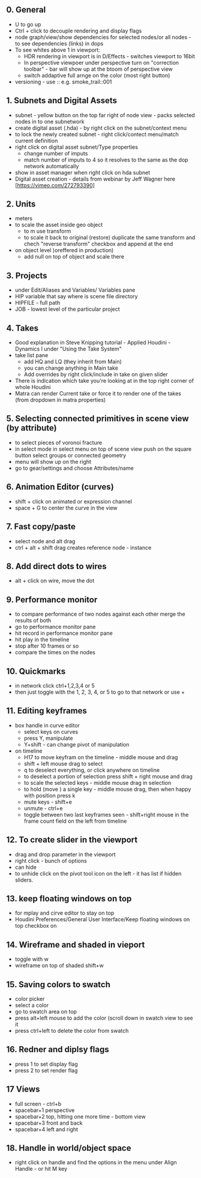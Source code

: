 ## 0. General
- U to go up
- Ctrl + click to decouple rendering and display flags
- node graph/view/show dependencies for selected nodes/or all nodes - to see dependencies (links) in dops
- To see whites above 1 in viewport:
  - HDR rendering in viewport is in D/Effects - switches viewport to 16bit  
  - In perspective viewpoer under perspective turn on "correction toolbar" - bar will show up at the btoom of perspective view
  - switch addaptive full arnge on the color (most right button)
- versioning - use :: e.g. smoke_trail::001
## 1. Subnets and Digital Assets
- subnet - yellow button on the top far right of node view - packs selected nodes in to one subnetwork
- create digital asset (.hda) - by right click on the subnet/context menu
- to lock the newly created subnet - right click/contect menu/match current definition
- right click on digital asset subnet/Type properties
  - change number of imputs
  - match number of imputs to 4 so it resolves to the same as the dop network automatically
 - show in asset manager when right click on hda subnet
 - Digital asset creation - details from webinar by Jeff Wagner here [https://vimeo.com/272793390]
 ## 2. Units
 - meters
 - to scale the asset inside geo object
    - to m use transform
    - to scale it back to original (restore) duplicate the same transform and chech "reverse transform" checkbox and append at the end
 - on object level )oreffered in production)
    - add null on top of object and scale there
 ## 3. Projects
 - under Edit/Aliases and Variables/ Variables pane
 - HIP variable that say where is scene file directory
 - HIPFILE - full path
 - JOB - lowest level of the particular project
 ## 4. Takes
 - Good explanation in Steve Knipping tutorial - Applied Houdini - Dynamics I under "Using the Take System"
 - take list pane
    - add HQ and LQ (they inherit from Main)
    - you can change anything in Main take
    - Add overrides by right click/include in take on given slider
 - There is indication which take you're looking at in the top right corner of whole Houdini
 - Matra can render Current take or force it to render one of the takes (from dropdown in matra properties)
 ## 5. Selecting connected primitives in scene view (by attribute)
 - to select pieces of voronoi fracture
 - in select mode in  select menu on top of scene view push on the square button select groups or connected geometry
 - menu will show up on the right
 - go to gear/settings and choose Attributes/name
 ## 6. Animation Editor (curves)
 - shift + click on animated or expression channel
 - space + G to center the curve in the view
 ## 7. Fast copy/paste
 - select node and alt drag
 - ctrl + alt + shift drag creates reference node - instance
 ## 8. Add direct dots to wires
 - alt + click on wire, move the dot
## 9. Performance monitor
- to compare performance of two nodes against each other merge the results of both
- go to performance monitor pane
- hit record in performance monitor pane
- hit play in the timeline
- stop after 10 frames or so
- compare the times on the nodes
## 10. Quickmarks
- in network click ctrl+1,2,3,4 or 5
- then just toggle with the 1, 2, 3, 4, or 5 to go to that network or use +
## 11. Editing keyframes
- box handle in curve editor
  - select keys on curves
  - press Y, manipulate
  - Y+shift - can change pivot of manipulation
- on timeline
  - H17 to move keyfram on the timeline - middle mouse and drag
  - shift + left mouse drag to select
  - q to deselect everything, or click anywhere on timeline
  - to deselect a portion of selection press shift + right mouse and drag
  - to scale the selected keys - middle mouse drag in selection
  - to hold (move ) a single key - middle mouse drag, then when happy with position press k
  - mute keys - shift+e
  - unmute - ctrl+e
  - toggle between two last keyframes seen - shift+right mouse in the frame count field on the left from timeline
## 12. To create slider in the viewport
- drag and drop parameter in the viewport
- right click - bunch of options
- can hide
- to unhide click on the pivot tool icon on the left - it has list if hidden sliders.
## 13. keep floating windows on top
- for mplay and cirve editor to stay on top
- Houdini Preferences/General User Interface/Keep floating windows on top checkbox on
## 14. Wireframe and shaded in vieport
- toggle with w
- wireframe on top of shaded shift+w
## 15. Saving colors to swatch
- color picker
- select a color
- go to swatch area on top
- press alt+left mouse to add the color (scroll down in swatch view to see it
- press ctrl+left to delete the color from swatch
## 16. Redner and diplsy flags
- press 1 to set display flag
- press 2 to set render flag 
## 17 Views
- full screen - ctrl+b
- spacebar+1 perspective
- spacebar+2 top, hitting one more time - bottom view
- spacebar+3 front and back
- spacebar+4 left and right
## 18. Handle in world/object space
- right click on handle and find the options in the menu under Align Handle - or hit M key
